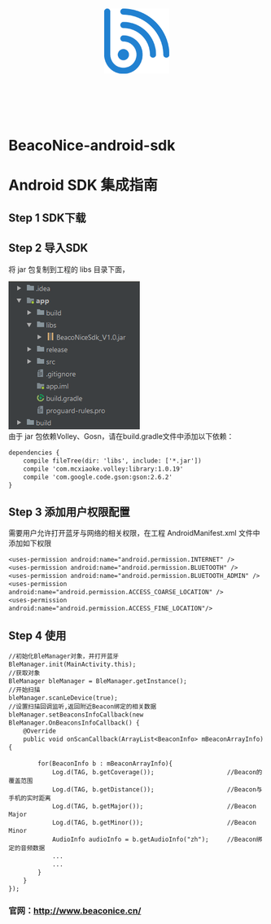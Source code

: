 </br>
</br>
</br>
</br>
<p align="center">
  <img src="https://github.com/LZAndroid/BeacoNice-android-sdk/blob/master/image/beaconice.png">
</p>
</br>
</br>
</br>
</br>


# BeacoNice-android-sdk

# Android SDK 集成指南

## Step 1 SDK下载  

## Step 2 导入SDK  

将 jar 包复制到工程的 libs 目录下面，  

![导入](https://github.com/LZAndroid/BeacoNice-android-sdk/blob/master/image/screenshort.png)  
由于 jar 包依赖Volley、Gosn，请在build.gradle文件中添加以下依赖：

    dependencies {
        compile fileTree(dir: 'libs', include: ['*.jar'])
        compile 'com.mcxiaoke.volley:library:1.0.19'
        compile 'com.google.code.gson:gson:2.6.2'
    }

## Step 3 添加用户权限配置    

需要用户允许打开蓝牙与网络的相关权限，在工程 AndroidManifest.xml 文件中添加如下权限

    <uses-permission android:name="android.permission.INTERNET" />
    <uses-permission android:name="android.permission.BLUETOOTH" />
    <uses-permission android:name="android.permission.BLUETOOTH_ADMIN" />
    <uses-permission android:name="android.permission.ACCESS_COARSE_LOCATION" />
    <uses-permission android:name="android.permission.ACCESS_FINE_LOCATION"/>

## Step 4 使用  

    //初始化BleManager对象，并打开蓝牙
    BleManager.init(MainActivity.this);
    //获取对象
    BleManager bleManager = BleManager.getInstance();
    //开始扫描
    bleManager.scanLeDevice(true);
    //设置扫描回调监听,返回附近Beacon绑定的相关数据
    bleManager.setBeaconsInfoCallback(new BleManager.OnBeaconsInfoCallback() {
        @Override
        public void onScanCallback(ArrayList<BeaconInfo> mBeaconArrayInfo) {

            for(BeaconInfo b : mBeaconArrayInfo){
                Log.d(TAG, b.getCoverage());                    //Beacon的覆盖范围   
                Log.d(TAG, b.getDistance());                    //Beacon与手机的实时距离
                Log.d(TAG, b.getMajor());                       //Beacon Major
                Log.d(TAG, b.getMinor());                       //Beacon Minor
                AudioInfo audioInfo = b.getAudioInfo("zh");     //Beacon绑定的音频数据
                ...
                ...
            }
        }
    });


### 官网：<http://www.beaconice.cn/>